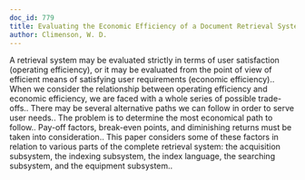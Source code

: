 ```yaml
---
doc_id: 779
title: Evaluating the Economic Efficiency of a Document Retrieval System
author: Climenson, W. D.
---
```


A retrieval system may be evaluated strictly in terms of user satisfaction
(operating efficiency), or it may be evaluated from the point of view of
efficient means of satisfying user requirements (economic efficiency).. When
we consider the relationship between operating efficiency and economic 
efficiency, we are faced with a whole series of possible trade-offs.. There
may be several alternative paths we can follow in order to serve user needs..
The problem is to determine the most economical path to follow.. Pay-off
factors, break-even points, and diminishing returns must be taken into 
consideration.. This paper considers some of these factors in relation to various
parts of the complete retrieval system: the acquisition subsystem, the indexing 
subsystem, the index language, the searching subsystem, and the equipment 
subsystem..
